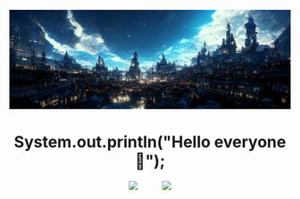 
![GitHub stats](https://github.com/Lawhoer/Lawhoer/blob/main/wsdfwef.jfif)
<h1 align="center"> System.out.println("Hello everyone 👋"); </h1>
<p align="center">
   <img src="https://github-readme-stats.vercel.app/api/top-langs/?username=Lawhoer&theme=tokyonight&hide_title=true&card_width=310px"> 
   &nbsp;&nbsp;&nbsp;&nbsp;&nbsp;&nbsp;&nbsp;&nbsp;&nbsp;
  <img align="top" src="https://github-readme-stats.vercel.app/api?username=Lawhoer&show_icons=true&theme=tokyonight">
</p>




